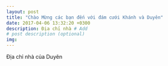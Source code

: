```yaml
---
layout: post
title: "Chào Mừng các bạn đến với đám cưới Khánh và Duyên"
date: 2017-04-06 13:32:20 +0300
description: Địa chỉ nhà # Add
# post description (optional)
img:
---
```


Địa chỉ nhà của Duyên
